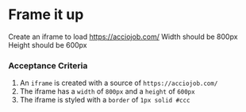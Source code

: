 # Frame it up

Create an iframe to load https://acciojob.com/
Width should be 800px
Height should be 600px

### Acceptance Criteria

1. An `iframe` is created with a source of `https://acciojob.com/`
2. The iframe has a `width` of `800px` and a `height` of `600px`
3. The iframe is styled with a `border` of `1px solid #ccc`

